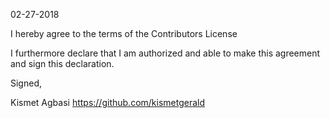 02-27-2018

I hereby agree to the terms of the Contributors License

I furthermore declare that I am authorized and able to make this
agreement and sign this declaration.

Signed,

Kismet Agbasi
https://github.com/kismetgerald
